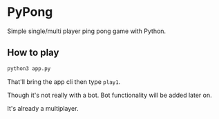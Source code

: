 # PyPong

Simple single/multi player ping pong game with Python.

## How to play

```sh
python3 app.py
```

That'll bring the app cli then type `play1`.

Though it's not really with a bot. Bot functionality will be added later on.

It's already a multiplayer.
